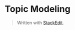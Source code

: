 # Topic Modeling



> Written with [StackEdit](https://stackedit.io/).
<!--stackedit_data:
eyJoaXN0b3J5IjpbLTQ0MjkwNzE1N119
-->